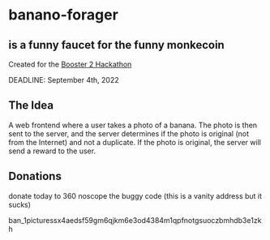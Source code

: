 # banano-forager

## is a funny faucet for the funny monkecoin

Created for the [Booster 2 Hackathon](https://banano.cc/blog/booster2-banano-hackathon)

DEADLINE: September 4th, 2022

## The Idea

A web frontend where a user takes a photo of a banana. The photo is then sent to the server, and the server determines if the photo is original (not from the Internet) and not a duplicate. If the photo is original, the server will send a reward to the user.

## Donations

donate today to 360 noscope the buggy code (this is a vanity address but it sucks)

ban_1picturessx4aedsf59gm6qjkm6e3od4384m1qpfnotgsuoczbmhdb3e1zkh
